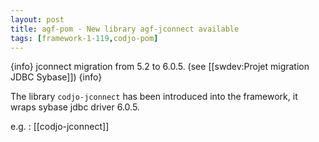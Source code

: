 ```yaml
---
layout: post
title: agf-pom - New library agf-jconnect available
tags: [framework-1-119,codjo-pom]
---
```

{info}
jconnect migration from 5.2 to 6.0.5. (see [[swdev:Projet migration JDBC Sybase]])
{info}

The library ```codjo-jconnect``` has been introduced into the framework, it wraps sybase jdbc driver 6.0.5.

e.g. : [[codjo-jconnect]]